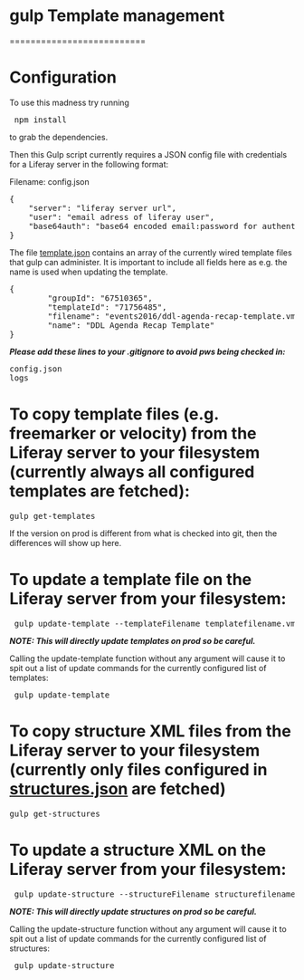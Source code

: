 # gulp Template management
==========================

# Configuration

To use this madness try running 

<pre> npm install </pre>

to grab the dependencies. 

Then this Gulp script currently requires a JSON config file with credentials for a Liferay server in the following format:

Filename: config.json

<pre>{
    "server": "liferay server url",
    "user": "email adress of liferay user",
    "base64auth": "base64 encoded email:password for authentication, obtained e.g. by calling btoa(email:pass)"
}
</pre>


The file [template.json](template.json) contains an array of the currently wired template files that gulp can administer. It is important to include all fields here as e.g. the name is used when updating the template. 

<pre>
{
        "groupId": "67510365",
        "templateId": "71756485",
        "filename": "events2016/ddl-agenda-recap-template.vm",
        "name": "DDL Agenda Recap Template"
}
</pre>
 
***Please add these lines to your .gitignore to avoid pws being checked in:***

<pre>
config.json
logs
</pre>


# To copy template files (e.g. freemarker or velocity) from the Liferay server to your filesystem (currently always all configured templates are fetched):

<pre>gulp get-templates </pre>

If the version on prod is different from what is checked into git, then the differences will show up here. 

# To update a template file on the Liferay server from your filesystem: 

<pre> gulp update-template --templateFilename templatefilename.vm</pre>

***NOTE: This will directly update templates on prod so be careful.***

Calling the update-template function without any argument will cause it to spit out a list of update commands for the currently configured list of templates:

<pre> gulp update-template</pre>


# To copy structure XML files from the Liferay server to your filesystem (currently only files configured in [structures.json](structures.json) are fetched)

<pre>gulp get-structures</pre>


# To update a structure XML  on the Liferay server from your filesystem: 

<pre> gulp update-structure --structureFilename structurefilename.xml</pre>

***NOTE: This will directly update structures on prod so be careful.***

Calling the update-structure function without any argument will cause it to spit out a list of update commands for the currently configured list of structures:

<pre> gulp update-structure</pre>


